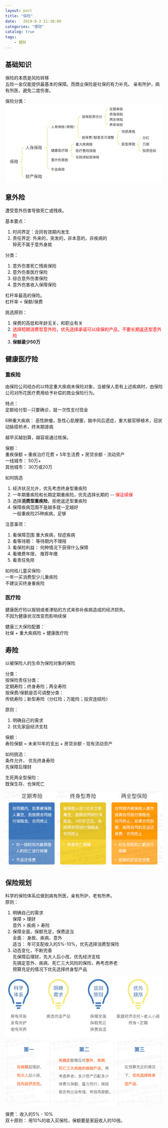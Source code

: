 ```yaml
---                
layout: post                
title: "保险"                
date:   2019-8-2 21:30:00                 
categories: "理财"                
catalog: true                
tags:                 
    - 理财                
---      
```


## 基础知识 

保险的本质是风险转移  
五险一金仅能提供最基本的保障。而商业保险是社保的有力补充。  亲有所护，病有所医，避免二度伤害。

保险分类：  
![img](https://github.com/kerwenzhang/kerwenzhang.github.io/blob/master/_posts/image/baoxianfenlei.png?raw=true)


## 意外险

遭受意外伤害导致死亡或残疾。  

基本要点：
1. 时间界定：合同有效期内发生  
2. 责任界定: 外来的，突发的，非本意的，非疾病的  
   猝死不属于意外身故  

分类：  
1. 意外伤害死亡残疾保险  
2. 意外伤害医疗保险    
3. 综合意外伤害保险  
4. 意外伤害收入保障保险  

杠杆率最高的保险。   
杠杆率 = 保额/保费  

挑选原则：  
1. 保费的高低和年龄无关，和职业有关  
2. <font color="red">选择短期消费型意外险，优先选择承诺可以续保的产品，不要长期返还型意外险</font>   
3. <b>保额最少50万</b>  

## 健康医疗险

### 重疾险

由保险公司经办的以特定重大疾病未保险对象，当被保人患有上述疾病时，由保险公司对所花医疗费用给予补偿的商业保险行为。  

特点：  
定额给付型--只要确诊，就一次性支付现金  

6种重大疾病：
恶性肿瘤，急性心肌梗塞，脑中风后遗症，重大器官移植术，冠状动脉搭桥术，终末期肾病    

越早买越划算，越容易通过核保。  

保额：  
重疾保额 = 重疾治疗花费 + 5年生活费 + 房贷余额 - 流动资产   
一线城市： 50万+  
其他城市： 30万或20万  

如何挑选  
1. 经济状况允许，优先考虑终身型重疾险   
2. 一年期重疾险和长期定期重疾险，优先选择长期的 -- <font color="red">保证续保</font>  
3. 选择<b>消费型重疾险</b>，拒绝返还型重疾险  
4. 保障疾病范围不是越多就一定越好  
   一般重疾险25种疾病，足够  
   
注意事项：

1. 看保障范围 重大疾病，轻症疾病  
2. 看等待期： 等待期内不理陪  
3. 看保险利益： 何种情况下获得什么保障
4. 看缴费年限， 推荐年缴 
5. 看责任免除  

如何给儿童买保险:  
一年一买消费型少儿重疾险  
不建议买终身重疾险  

### 医疗险  

健康医疗险以报销或者津贴的方式来弥补疾病造成的经济损失。  
不因为健康状况改变而影响续保  

健康三大保险配置：  
社保 + 重大疾病险  + 健康医疗险

## 寿险 

以被保险人的生命为保险对象的保险  

分类：  
按保险责任分类：  
定期寿险；终身寿险；两全寿险  
按保费/保额是否可调整分类：  
传统寿险；新型寿险（分红险；万能险；投资连结险）  

原则：  
1. 明确自己的需求  
2. 优先家庭经济支柱  

保额：  
寿险保额 = 未来10年的支出 + 房贷余额 - 现有流动资产  

如何挑选：  
条件允许， 优先终身寿险  
先保障后理财  

生死两全型保险：  
既保生存、也保死亡  

![img](https://github.com/kerwenzhang/kerwenzhang.github.io/blob/master/_posts/image/shouxian.png?raw=true)


## 保险规划
  
科学的保险体系应做到病有所医，亲有所护，老有所养。    
原则：  
1. 明确自己的需求   
   保障 > 理财  
   意外 > 疾病 > 寿险  
2. 保障全面，保额充足，保费适当  
   全面： 身故、疾病、意外  
   适当： 年可支配收入的5%-10%，优先选择消费型保险   
3. 动态变化，不断完善  
   先保障后理财，先大人后小孩，优先经济支柱  
   先搞定意外、疾病、死亡三大风险的保险，再考虑养老  
   预算充足的情况下优先选择终身型产品  

![img](https://github.com/kerwenzhang/kerwenzhang.github.io/blob/master/_posts/image/baoxian.png?raw=true)
![img](https://github.com/kerwenzhang/kerwenzhang.github.io/blob/master/_posts/image/guihua.png?raw=true)

保费： 收入的5% - 10%  
双十原则： 用10%的收入买保险，保额要是家庭收入的10倍。  